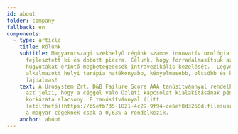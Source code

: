 ```yaml
---
id: about
folder: company
fallback: en
components:
  - type: article
    title: Rólunk
    subtitle: Magyarországi székhelyű cégünk számos innovatív urológiai eszközt
      fejlesztett ki és dobott piacra. Célunk, hogy forradalmasítsuk az alsó
      húgyutakat érintő megbetegedések intravezikális kezelését.  Legyen az
      alkalmazott helyi terápia hatékonyabb, kényelmesebb, olcsóbb és kevésbé
      fájdalmas!
    text: A Urosystem Zrt. D&B Failure Score AAA tanúsítvánnyal rendelkezik, amely
      azt jelzi, hogy a céggel való üzleti kapcsolat kialakításának pénzügyi
      kockázata alacsony. E tanúsítvánnyal ([itt
      letölthető](https://b5efb735-1821-4c29-9f94-ce6ef8d3260d.filesusr.com/ugd/899d64_0684d8e56d9e4a01a0f8be7e8308b60d.pdf))
      a magyar cégeknek csak a 0,63%-a rendelkezik.
    anchor: about
---
```

